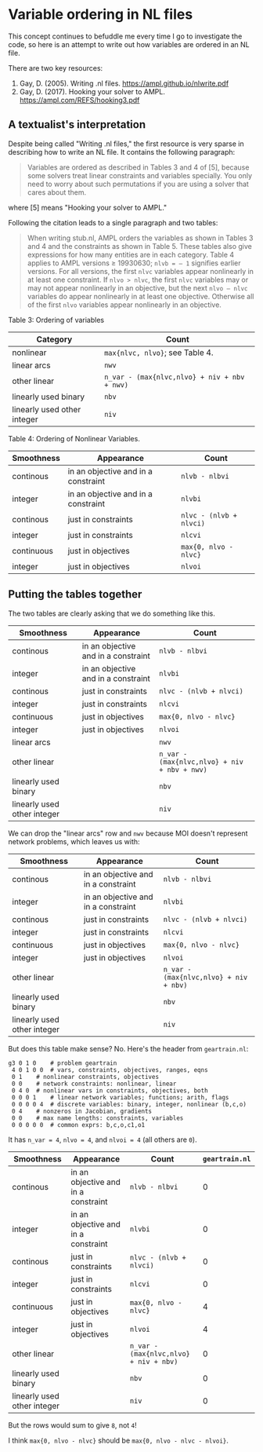 # Variable ordering in NL files

This concept continues to befuddle me every time I go to investigate the code,
so here is an attempt to write out how variables are ordered in an NL file.

There are two key resources:

 1. Gay, D. (2005). Writing .nl files. https://ampl.github.io/nlwrite.pdf
 2. Gay, D. (2017). Hooking your solver to AMPL. https://ampl.com/REFS/hooking3.pdf

## A textualist's interpretation

Despite being called "Writing .nl files," the first resource is very sparse in
describing how to write an NL file. It contains the following paragraph:

> Variables are ordered as described in Tables 3 and 4 of [5], because some
> solvers treat linear constraints and variables specially. You only need to
> worry about such permutations if you are using a solver that cares about them.

where [5] means "Hooking your solver to AMPL."

Following the citation leads to a single paragraph and two tables:

> When writing stub.nl, AMPL orders the variables as shown in Tables 3 and 4 and
> the constraints as shown in Table 5. These tables also give expressions for
> how many entities are in each category. Table 4 applies to AMPL versions ≥
> 19930630; `nlvb = – 1` signifies earlier versions. For all versions, the first
> `nlvc` variables appear nonlinearly in at least one constraint. If
> `nlvo > nlvc`, the first `nlvc` variables may or may not appear nonlinearly in
> an objective, but the next `nlvo – nlvc` variables do appear nonlinearly in at
> least one objective. Otherwise all of the first `nlvo` variables appear
> nonlinearly in an objective.

Table 3: Ordering of variables

| Category                    | Count                                       |
| --------------------------- | ------------------------------------------- |
| nonlinear                   | `max{nlvc, nlvo}`; see Table 4.             |
| linear arcs                 | `nwv`                                       |
| other linear                | `n_var - (max{nlvc,nlvo} + niv + nbv + nwv)`|
| linearly used binary        | `nbv`                                       |
| linearly used other integer | `niv`                                       |

Table 4: Ordering of Nonlinear Variables.

| Smoothness | Appearance           | Count                         |
| ---------- | -------------------- | ------------------------------|
| continous  | in an objective and in a constraint | `nlvb - nlbvi` |
| integer    | in an objective and in a constraint | `nlvbi`        |
| continous  | just in constraints  | `nlvc - (nlvb + nlvci)`       |
| integer    | just in constraints  | `nlcvi`                       |
| continuous | just in objectives   | `max{0, nlvo - nlvc}`         |
| integer    | just in objectives   | `nlvoi`                       |

## Putting the tables together

The two tables are clearly asking that we do something like this.

| Smoothness | Appearance           | Count                         |
| ---------- | -------------------- | ------------------------------|
| continous  | in an objective and in a constraint | `nlvb - nlbvi` |
| integer    | in an objective and in a constraint | `nlvbi`        |
| continous  | just in constraints  | `nlvc - (nlvb + nlvci)`       |
| integer    | just in constraints  | `nlcvi`                       |
| continuous | just in objectives   | `max{0, nlvo - nlvc}`         |
| integer    | just in objectives   | `nlvoi`                       |
| linear arcs                 |     | `nwv`                         |
| other linear                |     | `n_var - (max{nlvc,nlvo} + niv + nbv + nwv)`|
| linearly used binary        |     | `nbv`                         |
| linearly used other integer |     | `niv`                         |

We can drop the "linear arcs" row and `nwv` because MOI doesn't represent
network problems, which leaves us with:

| Smoothness | Appearance           | Count                         |
| ---------- | -------------------- | ------------------------------|
| continous  | in an objective and in a constraint | `nlvb - nlbvi` |
| integer    | in an objective and in a constraint | `nlvbi`        |
| continous  | just in constraints  | `nlvc - (nlvb + nlvci)`       |
| integer    | just in constraints  | `nlcvi`                       |
| continuous | just in objectives   | `max{0, nlvo - nlvc}`         |
| integer    | just in objectives   | `nlvoi`                       |
| other linear                |     | `n_var - (max{nlvc,nlvo} + niv + nbv)`|
| linearly used binary        |     | `nbv`                         |
| linearly used other integer |     | `niv`                         |

But does this table make sense? No. Here's the header from `geartrain.nl`:
```
g3 0 1 0	# problem geartrain
 4 0 1 0 0	# vars, constraints, objectives, ranges, eqns
 0 1	# nonlinear constraints, objectives
 0 0	# network constraints: nonlinear, linear
 0 4 0	# nonlinear vars in constraints, objectives, both
 0 0 0 1	# linear network variables; functions; arith, flags
 0 0 0 0 4	# discrete variables: binary, integer, nonlinear (b,c,o)
 0 4	# nonzeros in Jacobian, gradients
 0 0	# max name lengths: constraints, variables
 0 0 0 0 0	# common exprs: b,c,o,c1,o1
```

It has `n_var = 4`, `nlvo = 4`, and `nlvoi = 4` (all others are `0`).

| Smoothness | Appearance           | Count                         | `geartrain.nl`  |
| ---------- | -------------------- | ------------------------------| - |
| continous  | in an objective and in a constraint | `nlvb - nlbvi` | 0 |
| integer    | in an objective and in a constraint | `nlvbi`        | 0 |
| continous  | just in constraints  | `nlvc - (nlvb + nlvci)`       | 0 |
| integer    | just in constraints  | `nlcvi`                       | 0 |
| continuous | just in objectives   | `max{0, nlvo - nlvc}`         | 4 |
| integer    | just in objectives   | `nlvoi`                       | 4 |
| other linear                |     | `n_var - (max{nlvc,nlvo} + niv + nbv)`| 0 |
| linearly used binary        |     | `nbv`                         | 0 |
| linearly used other integer |     | `niv`                         | 0 |

But the rows would sum to give `8`, not `4`!

I think `max{0, nlvo - nlvc}` should be `max{0, nlvo - nlvc - nlvoi}`.
